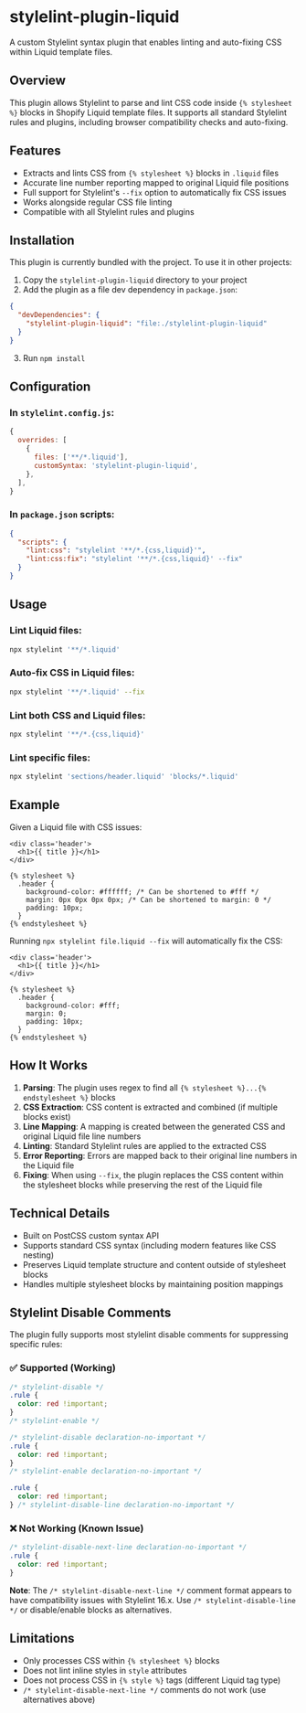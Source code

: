 # stylelint-plugin-liquid

A custom Stylelint syntax plugin that enables linting and auto-fixing CSS within Liquid template files.

## Overview

This plugin allows Stylelint to parse and lint CSS code inside `{% stylesheet %}` blocks in Shopify Liquid template files. It supports all standard Stylelint rules and plugins, including browser compatibility checks and auto-fixing.

## Features

- Extracts and lints CSS from `{% stylesheet %}` blocks in `.liquid` files
- Accurate line number reporting mapped to original Liquid file positions
- Full support for Stylelint's `--fix` option to automatically fix CSS issues
- Works alongside regular CSS file linting
- Compatible with all Stylelint rules and plugins

## Installation

This plugin is currently bundled with the project. To use it in other projects:

1. Copy the `stylelint-plugin-liquid` directory to your project
2. Add the plugin as a file dev dependency in `package.json`:

```json
{
  "devDependencies": {
    "stylelint-plugin-liquid": "file:./stylelint-plugin-liquid"
  }
}
```

3. Run `npm install`

## Configuration

### In `stylelint.config.js`:

```js
{
  overrides: [
    {
      files: ['**/*.liquid'],
      customSyntax: 'stylelint-plugin-liquid',
    },
  ],
}
```

### In `package.json` scripts:

```json
{
  "scripts": {
    "lint:css": "stylelint '**/*.{css,liquid}'",
    "lint:css:fix": "stylelint '**/*.{css,liquid}' --fix"
  }
}
```

## Usage

### Lint Liquid files:

```bash
npx stylelint '**/*.liquid'
```

### Auto-fix CSS in Liquid files:

```bash
npx stylelint '**/*.liquid' --fix
```

### Lint both CSS and Liquid files:

```bash
npx stylelint '**/*.{css,liquid}'
```

### Lint specific files:

```bash
npx stylelint 'sections/header.liquid' 'blocks/*.liquid'
```

## Example

Given a Liquid file with CSS issues:

```liquid
<div class='header'>
  <h1>{{ title }}</h1>
</div>

{% stylesheet %}
  .header {
    background-color: #ffffff; /* Can be shortened to #fff */
    margin: 0px 0px 0px 0px; /* Can be shortened to margin: 0 */
    padding: 10px;
  }
{% endstylesheet %}
```

Running `npx stylelint file.liquid --fix` will automatically fix the CSS:

```liquid
<div class='header'>
  <h1>{{ title }}</h1>
</div>

{% stylesheet %}
  .header {
    background-color: #fff;
    margin: 0;
    padding: 10px;
  }
{% endstylesheet %}
```

## How It Works

1. **Parsing**: The plugin uses regex to find all `{% stylesheet %}...{% endstylesheet %}` blocks
2. **CSS Extraction**: CSS content is extracted and combined (if multiple blocks exist)
3. **Line Mapping**: A mapping is created between the generated CSS and original Liquid file line numbers
4. **Linting**: Standard Stylelint rules are applied to the extracted CSS
5. **Error Reporting**: Errors are mapped back to their original line numbers in the Liquid file
6. **Fixing**: When using `--fix`, the plugin replaces the CSS content within the stylesheet blocks while preserving the rest of the Liquid file

## Technical Details

- Built on PostCSS custom syntax API
- Supports standard CSS syntax (including modern features like CSS nesting)
- Preserves Liquid template structure and content outside of stylesheet blocks
- Handles multiple stylesheet blocks by maintaining position mappings

## Stylelint Disable Comments

The plugin fully supports most stylelint disable comments for suppressing specific rules:

### ✅ Supported (Working)

```css
/* stylelint-disable */
.rule {
  color: red !important;
}
/* stylelint-enable */

/* stylelint-disable declaration-no-important */
.rule {
  color: red !important;
}
/* stylelint-enable declaration-no-important */

.rule {
  color: red !important;
} /* stylelint-disable-line declaration-no-important */
```

### ❌ Not Working (Known Issue)

```css
/* stylelint-disable-next-line declaration-no-important */
.rule {
  color: red !important;
}
```

**Note**: The `/* stylelint-disable-next-line */` comment format appears to have compatibility issues with Stylelint 16.x. Use `/* stylelint-disable-line */` or disable/enable blocks as alternatives.

## Limitations

- Only processes CSS within `{% stylesheet %}` blocks
- Does not lint inline styles in `style` attributes
- Does not process CSS in `{% style %}` tags (different Liquid tag type)
- `/* stylelint-disable-next-line */` comments do not work (use alternatives above)

